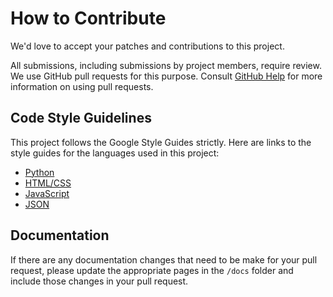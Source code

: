# How to Contribute

We'd love to accept your patches and contributions to this project.

All submissions, including submissions by project members, require review. We
use GitHub pull requests for this purpose. Consult
[GitHub Help](https://help.github.com/articles/about-pull-requests/) for more
information on using pull requests.

## Code Style Guidelines
This project follows the Google Style Guides strictly. Here are links to the
style guides for the languages used in this project:

- [Python](https://google.github.io/styleguide/pyguide.html)
- [HTML/CSS](https://google.github.io/styleguide/htmlcssguide.html)
- [JavaScript](https://google.github.io/styleguide/jsguide.html)
- [JSON](https://google.github.io/styleguide/jsoncstyleguide.xml)

## Documentation
If there are any documentation changes that need to be make for your pull
request, please update the appropriate pages in the `/docs` folder and include
those changes in your pull request.
